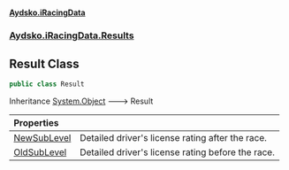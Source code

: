 #### [Aydsko.iRacingData](index.md 'index')
### [Aydsko.iRacingData.Results](index.md#Aydsko.iRacingData.Results 'Aydsko.iRacingData.Results')

## Result Class

```csharp
public class Result
```

Inheritance [System.Object](https://docs.microsoft.com/en-us/dotnet/api/System.Object 'System.Object') &#129106; Result

| Properties | |
| :--- | :--- |
| [NewSubLevel](Result.NewSubLevel.md 'Aydsko.iRacingData.Results.Result.NewSubLevel') | Detailed driver's license rating after the race. |
| [OldSubLevel](Result.OldSubLevel.md 'Aydsko.iRacingData.Results.Result.OldSubLevel') | Detailed driver's license rating before the race. |
